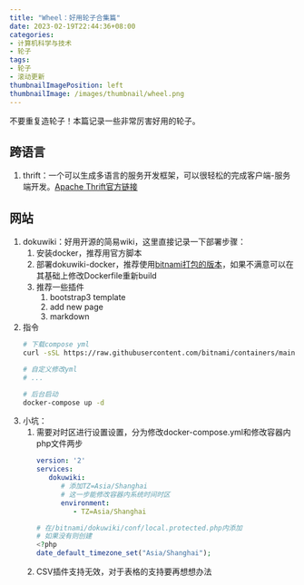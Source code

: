 ```yaml
---
title: "Wheel：好用轮子合集篇"
date: 2023-02-19T22:44:36+08:00
categories:
- 计算机科学与技术
- 轮子
tags:
- 轮子
- 滚动更新
thumbnailImagePosition: left
thumbnailImage: /images/thumbnail/wheel.png
---
```

不要重复造轮子！本篇记录一些非常厉害好用的轮子。
<!--more-->
## 跨语言
1. thrift：一个可以生成多语言的服务开发框架，可以很轻松的完成客户端-服务端开发。[Apache Thrift官方链接](https://thrift.apache.org/)

## 网站
1. dokuwiki：好用开源的简易wiki，这里直接记录一下部署步骤：
   1. 安装docker，推荐用官方脚本
   2. 部署dokuwiki-docker，推荐使用[bitnami打包的版本](https://hub.docker.com/r/bitnami/dokuwiki)，如果不满意可以在其基础上修改Dockerfile重新build
   3. 推荐一些插件
      1. bootstrap3 template
      2. add new page
      3. markdown
2. 指令
   ```bash
   # 下载compose yml
   curl -sSL https://raw.githubusercontent.com/bitnami/containers/main/bitnami/dokuwiki/docker-compose.yml > docker-compose.yml
   
   # 自定义修改yml
   # ...

   # 后台启动
   docker-compose up -d
   ```
3. 小坑：
   1. 需要对时区进行设置设置，分为修改docker-compose.yml和修改容器内php文件两步
      ```yml
      version: '2'
      services:
         dokuwiki:
            # 添加TZ=Asia/Shanghai
            # 这一步能修改容器内系统时间时区
            environment:
               - TZ=Asia/Shanghai
      ```
      ```php
      # 在/bitnami/dokuwiki/conf/local.protected.php内添加
      # 如果没有则创建
      <?php
      date_default_timezone_set("Asia/Shanghai");
      ```
   2. CSV插件支持无效，对于表格的支持要再想想办法